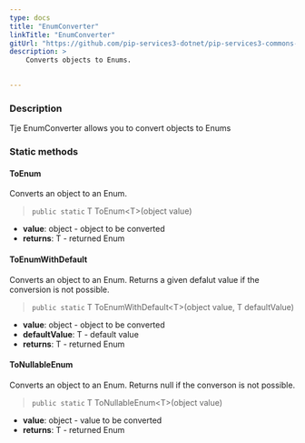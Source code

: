 ```yaml
---
type: docs
title: "EnumConverter"
linkTitle: "EnumConverter"
gitUrl: "https://github.com/pip-services3-dotnet/pip-services3-commons-dotnet"
description: > 
    Converts objects to Enums.

   
---
```


### Description

Tje EnumConverter allows you to convert objects to Enums

### Static methods

#### ToEnum
Converts an object to an Enum.

> `public static` T ToEnum\<T\>(object value)

- **value**: object - object to be converted
- **returns**: T - returned Enum

#### ToEnumWithDefault
Converts an object to an Enum. Returns a given defalut value if the conversion is not possible.

> `public static` T ToEnumWithDefault\<T\>(object value, T defaultValue)

- **value**: object - object to be converted
- **defaultValue**: T - default value
- **returns**: T - returned Enum

#### ToNullableEnum
Converts an object to an Enum. Returns null if the converson is not possible.

> `public static` T ToNullableEnum\<T\>(object value)

- **value**: object - value to be converted
- **returns**: T - returned Enum
